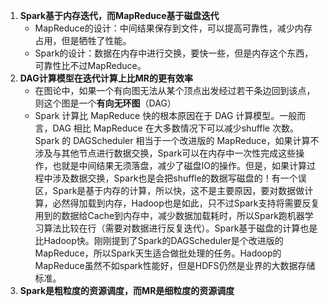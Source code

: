 1. **Spark基于内存迭代，而MapReduce基于磁盘迭代**
   - MapReduce的设计：中间结果保存到文件，可以提高可靠性，减少内存占用，但是牺牲了性能。
   - Spark的设计：数据在内存中进行交换，要快一些，但是内存这个东西，可靠性比不过MapReduce。
2. **DAG计算模型在迭代计算上比MR的更有效率**
   - 在图论中，如果一个有向图无法从某个顶点出发经过若干条边回到该点，则这个图是一个**有向无环图**（DAG）
   - Spark 计算比 MapReduce 快的根本原因在于 DAG 计算模型。一般而言，DAG 相比 MapReduce 在大多数情况下可以减少shuffle 次数。Spark 的 DAGScheduler 相当于一个改进版的 MapReduce，如果计算不涉及与其他节点进行数据交换，Spark可以在内存中一次性完成这些操作，也就是中间结果无须落盘，减少了磁盘IO的操作。但是，如果计算过程中涉及数据交换，Spark也是会把shuffle的数据写磁盘的！有一个误区，Spark是基于内存的计算，所以快，这不是主要原因，要对数据做计算，必然得加载到内存，Hadoop也是如此，只不过Spark支持将需要反复用到的数据给Cache到内存中，减少数据加载耗时，所以Spark跑机器学习算法比较在行（需要对数据进行反复迭代）。Spark基于磁盘的计算也是比Hadoop快。刚刚提到了Spark的DAGScheduler是个改进版的MapReduce，所以Spark天生适合做批处理的任务。Hadoop的MapReduce虽然不如spark性能好，但是HDFS仍然是业界的大数据存储标准。
3. **Spark是粗粒度的资源调度，而MR是细粒度的资源调度**